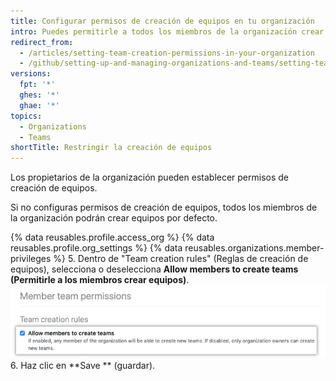 ```yaml
---
title: Configurar permisos de creación de equipos en tu organización
intro: Puedes permitirle a todos los miembros de la organización crear equipos o limitar la creación de equipos a los propietarios de la organización.
redirect_from:
  - /articles/setting-team-creation-permissions-in-your-organization
  - /github/setting-up-and-managing-organizations-and-teams/setting-team-creation-permissions-in-your-organization
versions:
  fpt: '*'
  ghes: '*'
  ghae: '*'
topics:
  - Organizations
  - Teams
shortTitle: Restringir la creación de equipos
---
```


Los propietarios de la organización pueden establecer permisos de creación de equipos.

Si no configuras permisos de creación de equipos, todos los miembros de la organización podrán crear equipos por defecto.

{% data reusables.profile.access_org %}
{% data reusables.profile.org_settings %}
{% data reusables.organizations.member-privileges %}
5. Dentro de "Team creation rules" (Reglas de creación de equipos), selecciona o deselecciona **Allow members to create teams (Permitirle a los miembros crear equipos)**. ![Casilla de verificación para permitir que los miembros creen equipos](/assets/images/help/organizations/allow-members-to-create-teams.png)
6. Haz clic en **Save ** (guardar).
